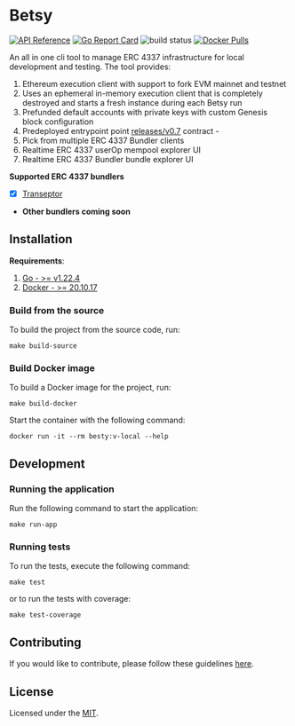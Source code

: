 # Betsy

[![API Reference](
https://pkg.go.dev/badge/github.com/transeptorlabs/betsy
)](https://pkg.go.dev/github.com/transeptorlabs/betsy)
[![Go Report Card](https://goreportcard.com/badge/github.com/transeptorlabs/betsy)](https://goreportcard.com/report/github.com/transeptorlabs/betsy)
![build status](https://github.com/transeptorlabs/betsy/actions/workflows/build.yml/badge.svg?branch=main)
[![Docker Pulls](https://img.shields.io/docker/pulls/transeptorlabs/betsy)](https://img.shields.io/docker/pulls/transeptorlabs/betsy)


An all in one cli tool to manage ERC 4337 infrastructure for local development and testing. The tool provides:
1. Ethereum execution client with support to fork EVM mainnet and testnet
2. Uses an ephemeral in-memory execution client that is completely destroyed and starts a fresh instance during each Betsy run
3. Prefunded default accounts with private keys with custom Genesis block configuration
4. Predeployed entrypoint point [releases/v0.7](https://github.com/eth-infinitism/account-abstraction/tree/releases/v0.7) contract - 
5. Pick from multiple ERC 4337 Bundler clients
6. Realtime ERC 4337 userOp mempool explorer UI
7. Realtime ERC 4337 Bundler bundle explorer UI

**Supported ERC 4337 bundlers**
- [x] [Transeptor](https://github.com/transeptorlabs/transeptor-bundler)
- **Other bundlers coming soon**

## Installation

**Requirements**:
1. [Go - >= v1.22.4](https://go.dev/doc/install)
2. [Docker - >= 20.10.17](https://docs.docker.com/engine/install)

### Build from the source

To build the project from the source code, run:
```shell
make build-source
```

### Build Docker image

To build a Docker image for the project, run:

```shell
make build-docker
```

Start the container with the following command:  
```shell
docker run -it --rm besty:v-local --help
```

##  Development

### Running the application

Run the following command to start the application:
```shell
make run-app
```

### Running tests

To run the tests, execute the following command:
```shell
make test
```

or to run the tests with coverage:
```shell
make test-coverage
```

##  Contributing

If you would like to contribute, please follow these guidelines [here](https://github.com/transeptorlabs/betsy/blob/main/CONTRIBUTING.md).

## License

Licensed under the [MIT](https://github.com/transeptorlabs/betsy/blob/main/LICENSE).
